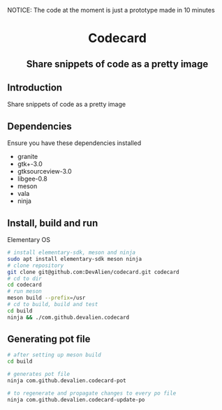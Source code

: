 NOTICE: The code at the moment is just a prototype made in 10 minutes

<div align="center">

# Codecard

## Share snippets of code as a pretty image
</div>
  

## Introduction
Share snippets of code as a pretty image 
## Dependencies

Ensure you have these dependencies installed

* granite
* gtk+-3.0
* gtksourceview-3.0
* libgee-0.8
* meson
* vala
* ninja

## Install, build and run

Elementary OS

```bash
# install elementary-sdk, meson and ninja 
sudo apt install elementary-sdk meson ninja
# clone repository
git clone git@github.com:DevAlien/codecard.git codecard
# cd to dir
cd codecard
# run meson
meson build --prefix=/usr
# cd to build, build and test
cd build
ninja && ./com.github.devalien.codecard
```

## Generating pot file

```bash
# after setting up meson build
cd build

# generates pot file
ninja com.github.devalien.codecard-pot

# to regenerate and propagate changes to every po file
ninja com.github.devalien.codecard-update-po
```